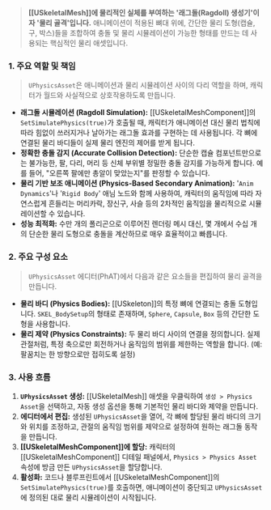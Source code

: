 > **[[USkeletalMesh]]에 물리적인 실체를 부여하는 '래그돌(Ragdoll) 생성기'이자 '물리 골격'입니다.** 애니메이션이 적용된 뼈대 위에, 간단한 물리 도형(캡슐, 구, 박스)들을 조합하여 충돌 및 물리 시뮬레이션이 가능한 형태를 만드는 데 사용되는 핵심적인 물리 애셋입니다.

### **1. 주요 역할 및 책임**
> `UPhysicsAsset`은 애니메이션과 물리 시뮬레이션 사이의 다리 역할을 하며, 캐릭터가 월드와 사실적으로 상호작용하도록 만듭니다.
* **래그돌 시뮬레이션 (Ragdoll Simulation):**
    [[USkeletalMeshComponent]]의 `SetSimulatePhysics(true)`가 호출될 때, 캐릭터가 애니메이션 대신 물리 법칙에 따라 힘없이 쓰러지거나 날아가는 래그돌 효과를 구현하는 데 사용됩니다. 각 뼈에 연결된 물리 바디들이 실제 물리 엔진의 제어를 받게 됩니다.
* **정확한 충돌 감지 (Accurate Collision Detection):**
    단순한 캡슐 컴포넌트만으로는 불가능한, 팔, 다리, 머리 등 신체 부위별 정밀한 충돌 감지를 가능하게 합니다. 예를 들어, "오른쪽 팔에만 총알이 맞았는지"를 판정할 수 있습니다.
* **물리 기반 보조 애니메이션 (Physics-Based Secondary Animation):**
    '`Anim Dynamics`'나 '`Rigid Body`' 애님 노드와 함께 사용하여, 캐릭터의 움직임에 따라 자연스럽게 흔들리는 머리카락, 장신구, 사슬 등의 2차적인 움직임을 물리적으로 시뮬레이션할 수 있습니다.
* **성능 최적화:**
    수만 개의 폴리곤으로 이루어진 렌더링 메시 대신, 몇 개에서 수십 개의 단순한 물리 도형으로 충돌을 계산하므로 매우 효율적이고 빠릅니다.

### **2. 주요 구성 요소**
> `UPhysicsAsset` 에디터(PhAT)에서 다음과 같은 요소들을 편집하여 물리 골격을 만듭니다.
* **물리 바디 (Physics Bodies):**
    [[USkeleton]]의 특정 뼈에 연결되는 충돌 도형입니다. `SKEL_BodySetup`의 형태로 존재하며, `Sphere`, `Capsule`, `Box` 등의 간단한 도형을 사용합니다.
* **물리 제약 (Physics Constraints):**
    두 물리 바디 사이의 연결을 정의합니다. 실제 관절처럼, 특정 축으로만 회전하거나 움직임의 범위를 제한하는 역할을 합니다. (예: 팔꿈치는 한 방향으로만 접히도록 설정)

### **3. 사용 흐름**
1. **`UPhysicsAsset` 생성:** [[USkeletalMesh]] 애셋을 우클릭하여 `생성 > Physics Asset`을 선택하고, 자동 생성 옵션을 통해 기본적인 물리 바디와 제약을 만듭니다.
2. **에디터에서 편집:** 생성된 `UPhysicsAsset`을 열어, 각 뼈에 할당된 물리 바디의 크기와 위치를 조정하고, 관절의 움직임 범위를 제약으로 설정하여 원하는 래그돌 동작을 만듭니다.
3. **[[USkeletalMeshComponent]]에 할당:** 캐릭터의 [[USkeletalMeshComponent]] 디테일 패널에서, `Physics > Physics Asset` 속성에 방금 만든 `UPhysicsAsset`을 할당합니다.
4. **활성화:** 코드나 블루프린트에서 [[USkeletalMeshComponent]]의 `SetSimulatePhysics(true)`를 호출하면, 애니메이션이 중단되고 `UPhysicsAsset`에 정의된 대로 물리 시뮬레이션이 시작됩니다.
